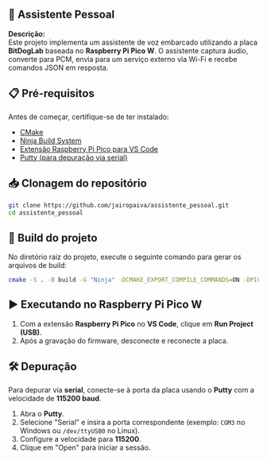 ## 🚀 Assistente Pessoal  

**Descrição:**  
Este projeto implementa um assistente de voz embarcado utilizando a placa **BitDogLab** baseada no **Raspberry Pi Pico W**. O assistente captura áudio, converte para PCM, envia para um serviço externo via Wi-Fi e recebe comandos JSON em resposta.  

## 📋 Pré-requisitos  

Antes de começar, certifique-se de ter instalado:  

- [CMake](https://cmake.org/download/)  
- [Ninja Build System](https://ninja-build.org/)  
- [Extensão Raspberry Pi Pico para VS Code](https://marketplace.visualstudio.com/items?itemName=RaspberryPi.rp2040-dev)  
- [Putty (para depuração via serial)](https://www.chiark.greenend.org.uk/~sgtatham/putty/latest.html)  

## 📥 Clonagem do repositório  

```bash
git clone https://github.com/jairopaiva/assistente_pessoal.git
cd assistente_pessoal
```

## 🔨 Build do projeto  

No diretório raiz do projeto, execute o seguinte comando para gerar os arquivos de build:  

```bash
cmake -S . -B build -G "Ninja" -DCMAKE_EXPORT_COMPILE_COMMANDS=ON -DPICO_BOARD=pico_w
```

## ▶️ Executando no Raspberry Pi Pico W  

1. Com a extensão **Raspberry Pi Pico** no **VS Code**, clique em **Run Project (USB)**.  
2. Após a gravação do firmware, desconecte e reconecte a placa.  

## 🛠️ Depuração  

Para depurar via **serial**, conecte-se à porta da placa usando o **Putty** com a velocidade de **115200 baud**.  

1. Abra o **Putty**.  
2. Selecione "Serial" e insira a porta correspondente (exemplo: `COM3` no Windows ou `/dev/ttyUSB0` no Linux).  
3. Configure a velocidade para **115200**.  
4. Clique em "Open" para iniciar a sessão.  
